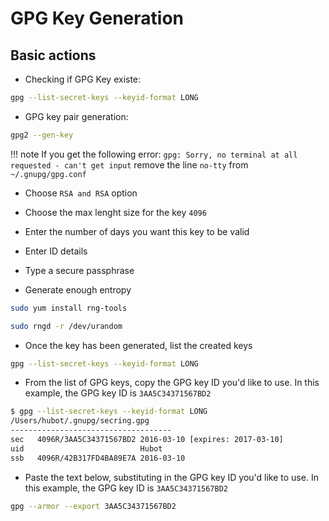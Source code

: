 # GPG Key Generation

## Basic actions

- Checking if GPG Key existe:

```bash
gpg --list-secret-keys --keyid-format LONG
```

- GPG key pair generation:

```bash
gpg2 --gen-key
```

!!! note 
    If you get the following error: `gpg: Sorry, no terminal at all requested - can't get input` remove the line `no-tty` from `~/.gnupg/gpg.conf`

- Choose `RSA and RSA` option

- Choose the max lenght size for the key `4096`

- Enter the number of days you want this key to be valid

- Enter ID details

- Type a secure passphrase

- Generate enough entropy

```bash
sudo yum install rng-tools
```

```bash
sudo rngd -r /dev/urandom
```

- Once the key has been generated, list the created keys

```bash
gpg --list-secret-keys --keyid-format LONG
```

- From the list of GPG keys, copy the GPG key ID you'd like to use. In this example, the GPG key ID is `3AA5C34371567BD2`

```bash
$ gpg --list-secret-keys --keyid-format LONG
/Users/hubot/.gnupg/secring.gpg
------------------------------------
sec   4096R/3AA5C34371567BD2 2016-03-10 [expires: 2017-03-10]
uid                          Hubot 
ssb   4096R/42B317FD4BA89E7A 2016-03-10
```

- Paste the text below, substituting in the GPG key ID you'd like to use. In this example, the GPG key ID is `3AA5C34371567BD2`

```bash
gpg --armor --export 3AA5C34371567BD2
```

